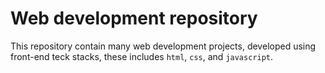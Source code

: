 # Web development repository

This repository contain many web development projects, developed using front-end teck stacks, these includes `html`, `css`, and `javascript`.
